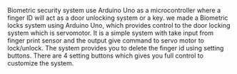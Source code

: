 Biometric security system use Arduino Uno as a microcontroller where a finger ID will act as a door unlocking system or a key. we made a Biometric locks system using Arduino Uno, which provides control to the door locking system which is servomotor. It is a simple system with take input from finger print sensor and the output give command to servo motor to lock/unlock. The system provides you to delete the finger id using setting buttons. There are 4 setting buttons which gives you full control to customize the system.

